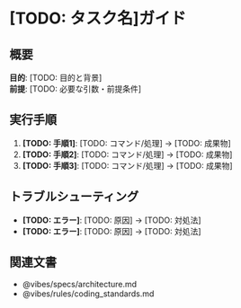 # [TODO: タスク名]ガイド

## 概要
**目的**: [TODO: 目的と背景]  
**前提**: [TODO: 必要な引数・前提条件]

## 実行手順
1. **[TODO: 手順1]**: [TODO: コマンド/処理] → [TODO: 成果物]
2. **[TODO: 手順2]**: [TODO: コマンド/処理] → [TODO: 成果物]
3. **[TODO: 手順3]**: [TODO: コマンド/処理] → [TODO: 成果物]

## トラブルシューティング
- **[TODO: エラー]**: [TODO: 原因] → [TODO: 対処法]
- **[TODO: エラー]**: [TODO: 原因] → [TODO: 対処法]

## 関連文書
- @vibes/specs/architecture.md
- @vibes/rules/coding_standards.md